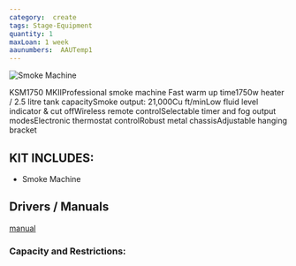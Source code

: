 ```yaml
---
category:  create
tags: Stage-Equipment
quantity: 1
maxLoan: 1 week
aaunumbers:  AAUTemp1
---
```

![Smoke Machine](../../assets/images/ksm_dmx1750_hi.jpg)

KSM1750 MKIIProfessional smoke machine Fast warm up time1750w heater / 2.5 litre tank capacitySmoke output: 21,000Cu ft/minLow fluid level indicator & cut offWireless remote controlSelectable timer and fog output modesElectronic thermostat controlRobust metal chassisAdjustable hanging bracket
## KIT INCLUDES:
-  Smoke Machine

## Drivers / Manuals
[manual](/assets/files/ksm1750_mkii.pdf)



### Capacity and Restrictions:
